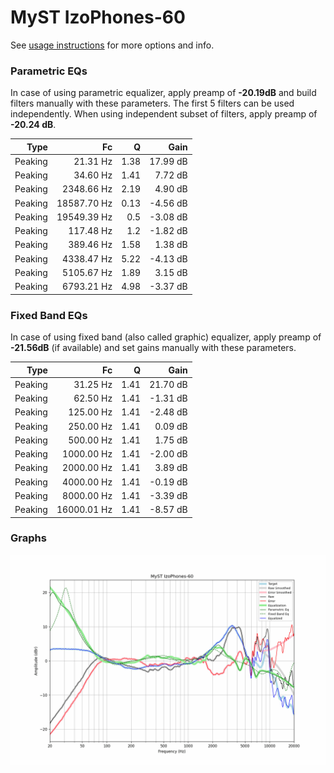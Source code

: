 # MyST IzoPhones-60
See [usage instructions](https://github.com/jaakkopasanen/AutoEq#usage) for more options and info.

### Parametric EQs
In case of using parametric equalizer, apply preamp of **-20.19dB** and build filters manually
with these parameters. The first 5 filters can be used independently.
When using independent subset of filters, apply preamp of **-20.24 dB**.

| Type    | Fc          |    Q | Gain     |
|--------:|------------:|-----:|---------:|
| Peaking | 21.31 Hz    | 1.38 | 17.99 dB |
| Peaking | 34.60 Hz    | 1.41 | 7.72 dB  |
| Peaking | 2348.66 Hz  | 2.19 | 4.90 dB  |
| Peaking | 18587.70 Hz | 0.13 | -4.56 dB |
| Peaking | 19549.39 Hz | 0.5  | -3.08 dB |
| Peaking | 117.48 Hz   | 1.2  | -1.82 dB |
| Peaking | 389.46 Hz   | 1.58 | 1.38 dB  |
| Peaking | 4338.47 Hz  | 5.22 | -4.13 dB |
| Peaking | 5105.67 Hz  | 1.89 | 3.15 dB  |
| Peaking | 6793.21 Hz  | 4.98 | -3.37 dB |

### Fixed Band EQs
In case of using fixed band (also called graphic) equalizer, apply preamp of **-21.56dB**
(if available) and set gains manually with these parameters.

| Type    | Fc          |    Q | Gain     |
|--------:|------------:|-----:|---------:|
| Peaking | 31.25 Hz    | 1.41 | 21.70 dB |
| Peaking | 62.50 Hz    | 1.41 | -1.31 dB |
| Peaking | 125.00 Hz   | 1.41 | -2.48 dB |
| Peaking | 250.00 Hz   | 1.41 | 0.09 dB  |
| Peaking | 500.00 Hz   | 1.41 | 1.75 dB  |
| Peaking | 1000.00 Hz  | 1.41 | -2.00 dB |
| Peaking | 2000.00 Hz  | 1.41 | 3.89 dB  |
| Peaking | 4000.00 Hz  | 1.41 | -0.19 dB |
| Peaking | 8000.00 Hz  | 1.41 | -3.39 dB |
| Peaking | 16000.01 Hz | 1.41 | -8.57 dB |

### Graphs
![](./MyST%20IzoPhones-60.png)